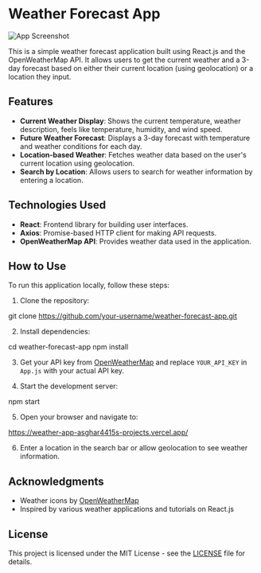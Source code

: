 # Weather Forecast App

![App Screenshot](./screenshot.png)

This is a simple weather forecast application built using React.js and the OpenWeatherMap API. It allows users to get the current weather and a 3-day forecast based on either their current location (using geolocation) or a location they input.

## Features

- **Current Weather Display**: Shows the current temperature, weather description, feels like temperature, humidity, and wind speed.
- **Future Weather Forecast**: Displays a 3-day forecast with temperature and weather conditions for each day.
- **Location-based Weather**: Fetches weather data based on the user's current location using geolocation.
- **Search by Location**: Allows users to search for weather information by entering a location.

## Technologies Used

- **React**: Frontend library for building user interfaces.
- **Axios**: Promise-based HTTP client for making API requests.
- **OpenWeatherMap API**: Provides weather data used in the application.

## How to Use

To run this application locally, follow these steps:

1. Clone the repository:

git clone https://github.com/your-username/weather-forecast-app.git


2. Install dependencies:

cd weather-forecast-app
npm install


3. Get your API key from [OpenWeatherMap](https://openweathermap.org/api) and replace `YOUR_API_KEY` in `App.js` with your actual API key.

4. Start the development server:

npm start

5. Open your browser and navigate to:

https://weather-app-asghar4415s-projects.vercel.app/


6. Enter a location in the search bar or allow geolocation to see weather information.

## Acknowledgments

- Weather icons by [OpenWeatherMap](https://openweathermap.org/weather-conditions)
- Inspired by various weather applications and tutorials on React.js

## License

This project is licensed under the MIT License - see the [LICENSE](./LICENSE) file for details.


